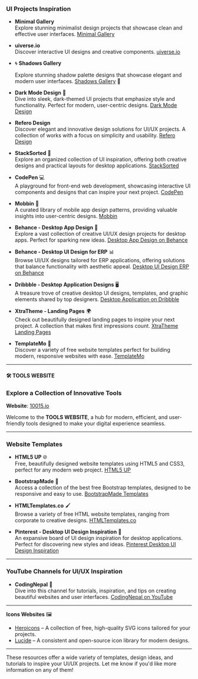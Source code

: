 ### **UI Projects Inspiration**

- **Minimal Gallery**  
  Explore stunning minimalist design projects that showcase clean and effective user interfaces. [Minimal Gallery](https://minimal.gallery/)

- **uiverse.io**  
  Discover interactive UI designs and creative components. [uiverse.io](https://uiverse.io/)

- 🌀 **Shadows Gallery**
  
  Explore stunning shadow palette designs that showcase elegant and modern user interfaces. [Shadows Gallery](https://shadows.brumm.af/) 🌟

- **Dark Mode Design** 🌙  
  Dive into sleek, dark-themed UI projects that emphasize style and functionality. Perfect for modern, user-centric designs. [Dark Mode Design](https://www.darkmodedesign.com/)

- **Refero Design**  
  Discover elegant and innovative design solutions for UI/UX projects. A collection of works with a focus on simplicity and usability. [Refero Design](https://refero.design/)

- **StackSorted** 🔢  
  Explore an organized collection of UI inspiration, offering both creative designs and practical layouts for desktop applications. [StackSorted](https://stacksorted.com/)

- **CodePen** 💻  
  A playground for front-end web development, showcasing interactive UI components and designs that can inspire your next project. [CodePen](https://codepen.io/)

- **Mobbin** 📱  
  A curated library of mobile app design patterns, providing valuable insights into user-centric designs. [Mobbin](https://mobbin.com/)

- **Behance - Desktop App Design** 🎨  
  Explore a vast collection of creative UI/UX design projects for desktop apps. Perfect for sparking new ideas. [Desktop App Design on Behance](https://www.behance.net/search/projects/desktop%20app%20design)

- **Behance - Desktop UI Design for ERP** 📊  
  Browse UI/UX designs tailored for ERP applications, offering solutions that balance functionality with aesthetic appeal. [Desktop UI Design ERP on Behance](https://www.behance.net/search/projects/desktop%20ui%20design%20erp?tracking_source=typeahead_search_direct)

- **Dribbble - Desktop Application Designs** 🖥️  
  A treasure trove of creative desktop UI designs, templates, and graphic elements shared by top designers. [Desktop Application on Dribbble](https://dribbble.com/tags/desktop-application)

- **XtraTheme - Landing Pages** 🌍  
  Check out beautifully designed landing pages to inspire your next project. A collection that makes first impressions count. [XtraTheme Landing Pages](https://xtratheme.com/landing/)

- **TemplateMo** 🧩  
  Discover a variety of free website templates perfect for building modern, responsive websites with ease. [TemplateMo](https://templatemo.com/)

---

#### 🛠️ **TOOLS WEBSITE**

### Explore a Collection of Innovative Tools

**Website**: [10015.io](https://10015.io/)

Welcome to the **TOOLS WEBSITE**, a hub for modern, efficient, and user-friendly tools designed to make your digital experience seamless.

---

### **Website Templates**

- **HTML5 UP** 🌐  
  Free, beautifully designed website templates using HTML5 and CSS3, perfect for any modern web project. [HTML5 UP](https://html5up.net/)

- **BootstrapMade** 🎯  
  Access a collection of the best free Bootstrap templates, designed to be responsive and easy to use. [BootstrapMade Templates](https://bootstrapmade.com/free-website-templates/)

- **HTMLTemplates.co** 🖌️  
  Browse a variety of free HTML website templates, ranging from corporate to creative designs. [HTMLTemplates.co](https://htmltemplates.co/)

- **Pinterest - Desktop UI Design Inspiration** 📌  
  An expansive board of UI design inspiration for desktop applications. Perfect for discovering new styles and ideas. [Pinterest Desktop UI Design Inspiration](https://www.pinterest.com/mnotko/desktop-ui-design-inspiration/)

---

### **YouTube Channels for UI/UX Inspiration**

- **CodingNepal** 🎥  
  Dive into this channel for tutorials, inspiration, and tips on creating beautiful websites and user interfaces. [CodingNepal on YouTube](https://www.youtube.com/@CodingNepal)

---

**Icons Websites** 🖼️

- [Heroicons](https://heroicons.com/) – A collection of free, high-quality SVG icons tailored for your projects.
- [Lucide](https://lucide.dev/) – A consistent and open-source icon library for modern designs.

---

These resources offer a wide variety of templates, design ideas, and tutorials to inspire your UI/UX projects. Let me know if you'd like more information on any of them!
